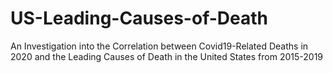 # US-Leading-Causes-of-Death
An Investigation into the Correlation between Covid19-Related Deaths in 2020 and the Leading Causes of Death in the United States from 2015-2019
